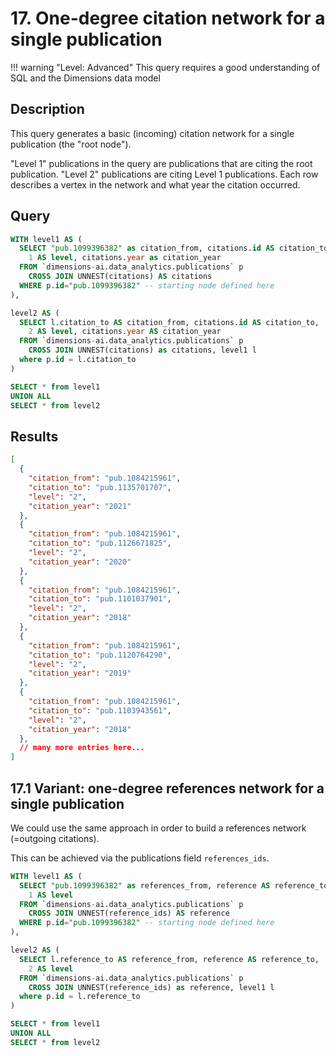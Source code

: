 # 17. One-degree citation network for a single publication

!!! warning "Level: Advanced"
    This query requires a good understanding of SQL and the Dimensions data model

## Description

This query generates a basic (incoming) citation network for a single publication (the "root node"). 

"Level 1" publications in the query are publications that are citing the root publication. "Level 2" publications are citing Level 1 publications. Each row describes a vertex in the network and what year the citation occurred.

## Query

```sql
WITH level1 AS (
  SELECT "pub.1099396382" as citation_from, citations.id AS citation_to,
    1 AS level, citations.year as citation_year
  FROM `dimensions-ai.data_analytics.publications` p
    CROSS JOIN UNNEST(citations) AS citations
  WHERE p.id="pub.1099396382" -- starting node defined here
),

level2 AS (
  SELECT l.citation_to AS citation_from, citations.id AS citation_to,
    2 AS level, citations.year AS citation_year
  FROM `dimensions-ai.data_analytics.publications` p
    CROSS JOIN UNNEST(citations) as citations, level1 l
  where p.id = l.citation_to
)

SELECT * from level1
UNION ALL
SELECT * from level2
```


## Results


```json
[
  {
    "citation_from": "pub.1084215961",
    "citation_to": "pub.1135701707",
    "level": "2",
    "citation_year": "2021"
  },
  {
    "citation_from": "pub.1084215961",
    "citation_to": "pub.1126671825",
    "level": "2",
    "citation_year": "2020"
  },
  {
    "citation_from": "pub.1084215961",
    "citation_to": "pub.1101037901",
    "level": "2",
    "citation_year": "2018"
  },
  {
    "citation_from": "pub.1084215961",
    "citation_to": "pub.1120764290",
    "level": "2",
    "citation_year": "2019"
  },
  {
    "citation_from": "pub.1084215961",
    "citation_to": "pub.1103943561",
    "level": "2",
    "citation_year": "2018"
  },
  // many more entries here...
]
```


## 17.1 Variant: one-degree references network for a single publication

We could use the same approach in order to build a references network (=outgoing citations). 

This can be achieved via the publications field `references_ids`. 


```sql
WITH level1 AS (
  SELECT "pub.1099396382" as references_from, reference AS reference_to,
    1 AS level
  FROM `dimensions-ai.data_analytics.publications` p
    CROSS JOIN UNNEST(reference_ids) AS reference
  WHERE p.id="pub.1099396382" -- starting node defined here
),

level2 AS (
  SELECT l.reference_to AS reference_from, reference AS reference_to,
    2 AS level
  FROM `dimensions-ai.data_analytics.publications` p
    CROSS JOIN UNNEST(reference_ids) as reference, level1 l
  where p.id = l.reference_to
)

SELECT * from level1
UNION ALL
SELECT * from level2
```